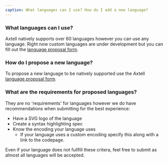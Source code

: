 ```yaml
---
caption: What languages can I use? How do I add a new language?
---
```


### What languages can I use?
Axtell natively supports over 60 languages however you can use any language.
Right now custom languages are under development but you can fill out the
[language proposal form][propose-language].

### How do I propose a new language?
To propose a new language to be natively supported use the Axtell
[language proposal form][propose-language].

### What are the requirements for proposed languages?
They are no 'requirements' for languages however we do have recommendations when
submitting for the best experience:

  - Have a SVG logo of the language
  - Create a syntax highlighting spec
  - Know the encoding your language uses
    - If your language uses a custom encoding specify this along with a link to
      the codepage.

Even if your language does not fullfill these critera, feel free to submit as
almost all languages will be accepted.

  [propose-language]: https://goo.gl/forms/rr7SuEYwjWSbG4Y63
